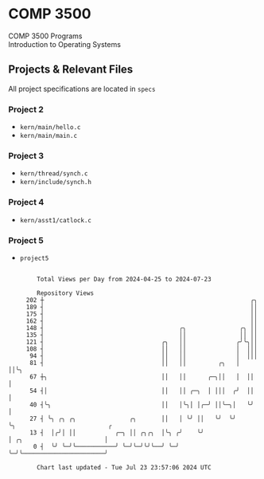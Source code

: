 # COMP 3500
COMP 3500 Programs  
Introduction to Operating Systems  
## Projects & Relevant Files
All project specifications are located in `specs`
### Project 2
- `kern/main/hello.c`
- `kern/main/main.c`
### Project 3
- `kern/thread/synch.c`
- `kern/include/synch.h`
### Project 4
- `kern/asst1/catlock.c`
### Project 5
- `project5`

```

        Total Views per Day from 2024-04-25 to 2024-07-23

        Repository Views
     202 ┼                                                          ╭╮
     189 ┤                                                          ││
     175 ┤                                                          ││
     162 ┤                                                          ││
     148 ┤                                      ╭╮               ╭╮ ││
     135 ┤                                      ││               ││ ││
     121 ┤                                 ╭╮   ││              ╭╯╰╮││
     108 ┤                                 ││   ││              │  │││
      94 ┤                                 ││   ││              │  │││
      81 ┤                                 ││   ││         ╭╮   │  ││╰╮
      67 ┼╮                                ││   ││      ╭─╮││   │  ││ │
      54 ┤│                                ││   ││ ╭─╮  │ │││  ╭╯  ││ │
      40 ┤╰╮                               ││   │╰╮│ │╭─╯ ││╰─╮│   ╰╯ │
      27 ┤ ╰╮ ╭╮ ╭╮               ╭╮       ││   │ ╰╯ ││   ╰╯  ╰╯      ╰╮                          ╭
      13 ┤  │╭╯│ ││           ╭─╮ ││ ╭╮╭╮  │╰╮ ╭╯    ╰╯                │ ╭╮                       │
       0 ┤  ╰╯ ╰─╯╰───────────╯ ╰─╯╰─╯╰╯╰──╯ ╰─╯                       ╰─╯╰───────────────────────╯

        Chart last updated - Tue Jul 23 23:57:06 2024 UTC
        
```
